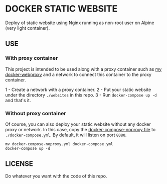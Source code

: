 # DOCKER STATIC WEBSITE

Deploy of static website using Nginx running as non-root user on Alpine (very light container).

## USE

### With proxy container

This project is intended to be used along with a proxy container such as [my docker-webproxy](https://gitlab.com/andresouzaabreu/docker-webproxy) and a network to connect this container to the proxy container.

1 - Create a network with a proxy container.
2 - Put your static website under the directory `./websites` in this repo.
3 - Run `docker-compose up -d` and that's it.

### Without proxy container

Of course, you can also deploy your static website without any docker proxy or network. In this case, copy the [docker-compose-noproxy file](./docker-compose-noproxy.yml) to `./docker-compose.yml`. By default, it will listen on port `8080`.

```
mv docker-compose-noproxy.yml docker-compose.yml
docker-compose up -d
```

## LICENSE

Do whatever you want with the code of this repo.
